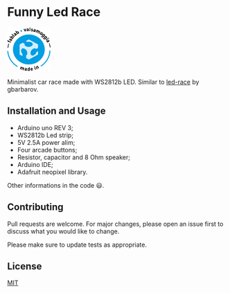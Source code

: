 # Funny Led Race
<img src="sticker-fab.png" alt="drawing" width="100" height="100"/>

Minimalist car race made with WS2812b LED. Similar to [led-race](https://github.com/gbarbarov/led-race) by gbarbarov.


## Installation and Usage

* Arduino uno REV 3;
* WS2812b Led strip;
* 5V 2.5A power alim;
* Four arcade buttons;
* Resistor, capacitor and 8 Ohm speaker;
* Arduino IDE;
* Adafruit neopixel library.

Other informations in the code 😃.
## Contributing
Pull requests are welcome. For major changes, please open an issue first to discuss what you would like to change.

Please make sure to update tests as appropriate.

## License
[MIT](https://choosealicense.com/licenses/mit/)
